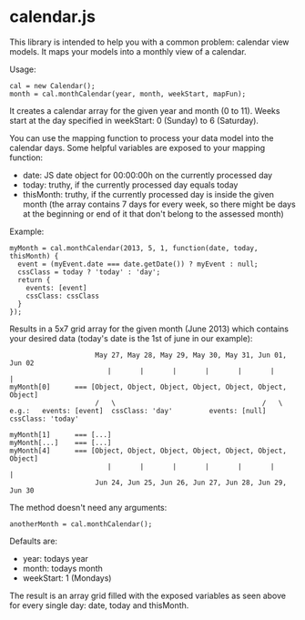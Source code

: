 calendar.js
===========

This library is intended to help you with a common problem: calendar view models. It maps your models into a monthly view of a calendar.

Usage:
    
    cal = new Calendar();
    month = cal.monthCalendar(year, month, weekStart, mapFun);

It creates a calendar array for the given year and month (0 to 11). Weeks start at the day specified in weekStart: 0 (Sunday) to 6 (Saturday).

You can use the mapping function to process your data model into the calendar days. Some helpful variables are exposed to your mapping function:

  * date: JS date object for 00:00:00h on the currently processed day
  * today: truthy, if the currently processed day equals today
  * thisMonth: truthy, if the currently processed day is inside the given month (the array contains 7 days for every week, so there might be days at the beginning or end of it that don't belong to the assessed month)

Example:

    myMonth = cal.monthCalendar(2013, 5, 1, function(date, today, thisMonth) {
      event = (myEvent.date === date.getDate()) ? myEvent : null;
      cssClass = today ? 'today' : 'day';
      return {
        events: [event]
        cssClass: cssClass
      }
    });
    
Results in a 5x7 grid array for the given month (June 2013) which contains your desired data (today's date is the 1st of june in our example):
    
                         May 27, May 28, May 29, May 30, May 31, Jun 01, Jun 02
                            |       |       |       |       |       |       |
    myMonth[0]      === [Object, Object, Object, Object, Object, Object, Object]
                         /   \                                    /   \
    e.g.:   events: [event]  cssClass: 'day'         events: [null]  cssClass: 'today'
    
    myMonth[1]      === [...]
    myMonth[...]    === [...]
    myMonth[4]      === [Object, Object, Object, Object, Object, Object, Object]
                            |       |       |       |       |       |       |
                         Jun 24, Jun 25, Jun 26, Jun 27, Jun 28, Jun 29, Jun 30
    
The method doesn't need any arguments:
  
    anotherMonth = cal.monthCalendar();

Defaults are:

* year: todays year
* month: todays month
* weekStart: 1 (Mondays)

The result is an array grid filled with the exposed variables as seen above for every single day: date, today and thisMonth.
